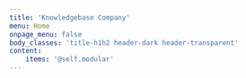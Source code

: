 ```yaml
---
title: 'Knowledgebase Company'
menu: Home
onpage_menu: false
body_classes: 'title-h1h2 header-dark header-transparent'
content:
    items: '@self.modular'
---
```


